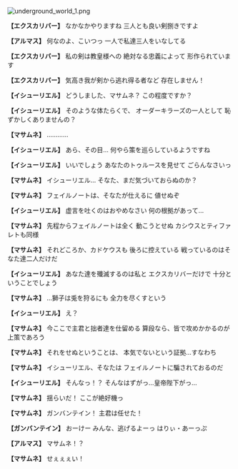 
![underground_world_1.png](../images/backgrounds/underground_world_1.png)

**【エクスカリバー】**
なかなかやりますね
三人とも良い剣捌きですよ

**【アルマス】**
何なのよ、こいつっ
一人で私達三人をいなしてる

**【エクスカリバー】**
私の剣は教皇様への
絶対なる忠義によって
形作られています

**【エクスカリバー】**
気高き我が剣から逃れ得る者など
存在しません！

**【イシューリエル】**
どうしました、マサムネ？
この程度ですか？

**【イシューリエル】**
そのような体たらくで、
オーダーキラーズの一人として
恥ずかしくありませんの？

**【マサムネ】**
…………

**【イシューリエル】**
あら、その目…
何やら策を巡らしているようですね

**【イシューリエル】**
いいでしょう
あなたのトゥルースを見せて
ごらんなさいっ

**【マサムネ】**
イシューリエル…
そなた、まだ気づいておらぬのか？

**【マサムネ】**
フェイルノートは、そなたが仕えるに
値せぬぞ

**【イシューリエル】**
虚言を吐くのはおやめなさい
何の根拠があって…

**【マサムネ】**
先程からフェイルノートは全く
動こうとせぬ
カシウスとティファレトも同様

**【マサムネ】**
それどころか、カドケウスも
後ろに控えている
戦っているのはそなた達二人だけだ

**【イシューリエル】**
あなた達を殲滅するのは私と
エクスカリバーだけで
十分ということでしょう

**【マサムネ】**
…獅子は兎を狩るにも
全力を尽くすという

**【イシューリエル】**
え？

**【マサムネ】**
今ここで主君と拙者達を仕留める
算段なら、皆で攻めかかるのが
上策であろう

**【マサムネ】**
それをせぬということは、
本気でないという証拠…すなわち

**【マサムネ】**
イシューリエル、そなたは
フェイルノートに騙されておるのだ

**【イシューリエル】**
そんなっ！？
そんなはずがっ…皇帝陛下がっ…

**【マサムネ】**
揺らいだ！
ここが絶好機っ

**【マサムネ】**
ガンバンテイン！
主君は任せた！

**【ガンバンテイン】**
おーけー
みんな、逃げるよーっ
はりぃ・あーっぷ

**【アルマス】**
マサムネ！？

**【マサムネ】**
せぇぇぇい！
